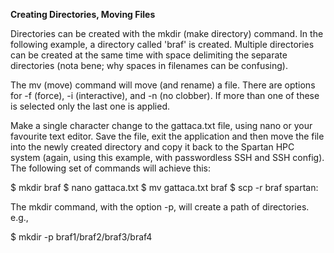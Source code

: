 **Creating Directories, Moving Files**

Directories can be created with the mkdir (make directory) command. In the following example, a directory called 'braf' is 
created.  Multiple directories can be created at the same time with space delimiting the separate directories (nota bene; 
why spaces in filenames can be confusing).

The mv (move) command will move (and rename) a file. There are options for -f (force), -i (interactive), and -n (no 
clobber). If more than one of these is selected only the last one is applied.

Make a single character change to the gattaca.txt file, using nano or your favourite text editor. Save the file, exit the 
application and then move the file into the newly created directory and copy it back to the Spartan HPC system (again, using 
this example, with passwordless SSH and SSH config). The following set of commands will achieve this:

$ mkdir braf
$ nano gattaca.txt
$ mv gattaca.txt braf
$ scp -r braf spartan:

The mkdir command, with the option -p, will create a path of directories. e.g.,

$ mkdir -p braf1/braf2/braf3/braf4
